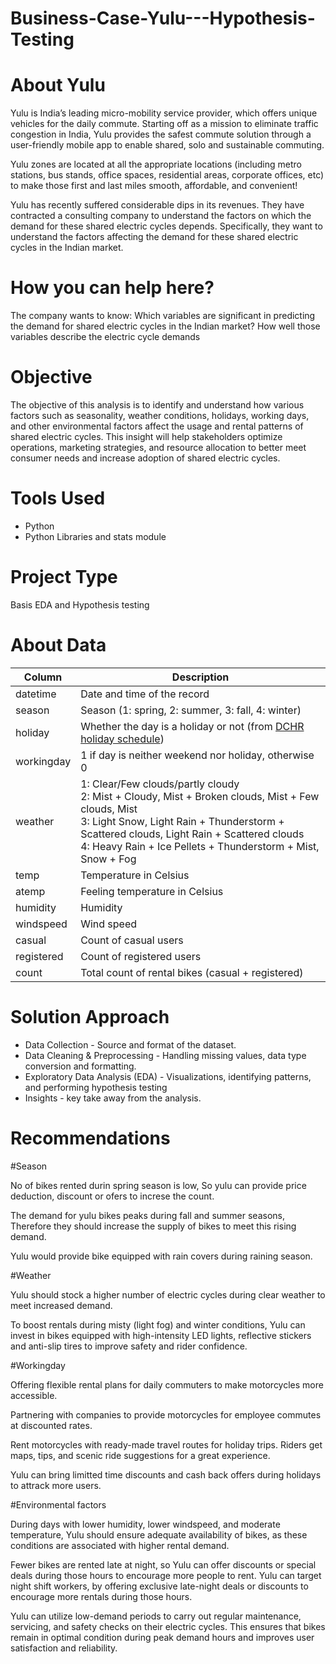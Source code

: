 # Business-Case-Yulu---Hypothesis-Testing

# About Yulu
Yulu is India’s leading micro-mobility service provider, which offers unique vehicles for the daily commute. Starting off as a mission to eliminate traffic congestion in India, Yulu provides the safest commute solution through a user-friendly mobile app to enable shared, solo and sustainable commuting.

Yulu zones are located at all the appropriate locations (including metro stations, bus stands, office spaces, residential areas, corporate offices, etc) to make those first and last miles smooth, affordable, and convenient!

Yulu has recently suffered considerable dips in its revenues. They have contracted a consulting company to understand the factors on which the demand for these shared electric cycles depends. Specifically, they want to understand the factors affecting the demand for these shared electric cycles in the Indian market.

# How you can help here?
The company wants to know:
Which variables are significant in predicting the demand for shared electric cycles in the Indian market?
How well those variables describe the electric cycle demands

# Objective
The objective of this analysis is to identify and understand how various factors such as seasonality, weather conditions, holidays, working days, and other environmental factors affect the usage and rental patterns of shared electric cycles. This insight will help stakeholders optimize operations, marketing strategies, and resource allocation to better meet consumer needs and increase adoption of shared electric cycles.

# Tools Used
* Python
* Python Libraries and stats module

# Project Type
Basis EDA and Hypothesis testing

# About Data
| Column      | Description                                                                                   |
|------------|-----------------------------------------------------------------------------------------------|
| datetime   | Date and time of the record                                                                    |
| season     | Season (1: spring, 2: summer, 3: fall, 4: winter)                                             |
| holiday    | Whether the day is a holiday or not (from [DCHR holiday schedule](http://dchr.dc.gov/page/holiday-schedule)) |
| workingday | 1 if day is neither weekend nor holiday, otherwise 0                                           |
| weather    | 1: Clear/Few clouds/partly cloudy<br>2: Mist + Cloudy, Mist + Broken clouds, Mist + Few clouds, Mist<br>3: Light Snow, Light Rain + Thunderstorm + Scattered clouds, Light Rain + Scattered clouds<br>4: Heavy Rain + Ice Pellets + Thunderstorm + Mist, Snow + Fog |
| temp       | Temperature in Celsius                                                                         |
| atemp      | Feeling temperature in Celsius                                                                 |
| humidity   | Humidity                                                                                       |
| windspeed  | Wind speed                                                                                     |
| casual     | Count of casual users                                                                          |
| registered | Count of registered users                                                                      |
| count      | Total count of rental bikes (casual + registered)   

# Solution Approach
* Data Collection - Source and format of the dataset.
* Data Cleaning & Preprocessing - Handling missing values, data type conversion and formatting.
* Exploratory Data Analysis (EDA) - Visualizations, identifying patterns, and performing hypothesis testing
* Insights -  key take away from the analysis.
# Recommendations
#Season

No of bikes rented durin spring season is low, So yulu can provide price deduction, discount or ofers to increse the count.

The demand for yulu bikes peaks during fall and summer seasons, Therefore they should increase the supply of bikes to meet this rising demand.

Yulu would provide bike equipped with rain covers during raining season.

#Weather

Yulu should stock a higher number of electric cycles during clear weather to meet increased demand.

To boost rentals during misty (light fog) and winter conditions, Yulu can invest in bikes equipped with high-intensity LED lights, reflective stickers and anti-slip tires to improve safety and rider confidence.

#Workingday

Offering flexible rental plans for daily commuters to make motorcycles more accessible.

Partnering with companies to provide motorcycles for employee commutes at discounted rates.

Rent motorcycles with ready-made travel routes for holiday trips. Riders get maps, tips, and scenic ride suggestions for a great experience.

Yulu can bring limitted time discounts and cash back offers during holidays to attrack more users.

#Environmental factors

During days with lower humidity, lower windspeed, and moderate temperature, Yulu should ensure adequate availability of bikes, as these conditions are associated with higher rental demand.

Fewer bikes are rented late at night, so Yulu can offer discounts or special deals during those hours to encourage more people to rent. Yulu can target night shift workers, by offering exclusive late-night deals or discounts to encourage more rentals during those hours.

Yulu can utilize low-demand periods to carry out regular maintenance, servicing, and safety checks on their electric cycles. This ensures that bikes remain in optimal condition during peak demand hours and improves user satisfaction and reliability.
 

